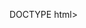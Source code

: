 DOCTYPE html>
<html lang="en">
<head>
    <meta charset="UTF-8">
    <meta http-equiv="X-UA-Compatible" content="IE=edge">
    <meta name="viewport" content="width=device-width, initial-scale=1.0">
    <title>String Operators</title>
    <script type="text/javascript" src="String_Operators.js"></script>
</head>
<body>
    
</body>
</html>
